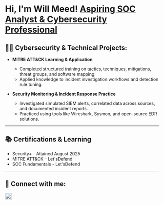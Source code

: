 <h1>Hi, I'm Will Meed!  <a href="https://www.linkedin.com/in/will-meed/">Aspiring SOC Analyst & Cybersecurity Professional</a> </h1>

<h2>👨‍💻 Cybersecurity & Technical Projects:</h2>

- <b>MITRE ATT&CK Learning & Application</b>  
  - Completed structured training on tactics, techniques, mitigations, threat groups, and software mapping.  
  - Applied knowledge to incident investigation workflows and detection rule tuning.

- <b>Security Monitoring & Incident Response Practice</b>  
  - Investigated simulated SIEM alerts, correlated data across sources, and documented incident reports.  
  - Practiced using tools like Wireshark, Sysmon, and open-source EDR solutions.

---

<h2>📚 Certifications & Learning</h2>

- Security+ - Attained August 2025
- MITRE ATT&CK – Let'sDefend  
- SOC Fundamentals - Let'sDefend 

---

<h2> 🤳 Connect with me:</h2>

<a href="https://www.linkedin.com/in/will-meed/" target="_blank">
  <img align="left" alt="Will Meed | LinkedIn" width="22px" src="https://cdn.jsdelivr.net/npm/simple-icons@v3/icons/linkedin.svg" />
</a>

